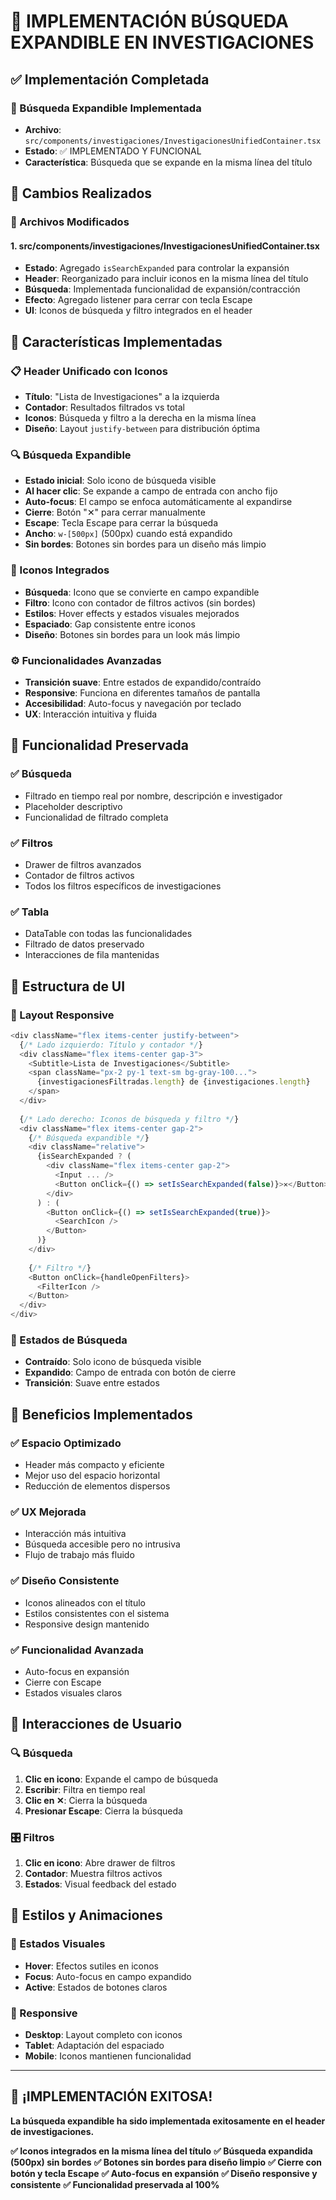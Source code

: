 # 🎯 IMPLEMENTACIÓN BÚSQUEDA EXPANDIBLE EN INVESTIGACIONES

## ✅ Implementación Completada

### 🔧 Búsqueda Expandible Implementada
- **Archivo**: `src/components/investigaciones/InvestigacionesUnifiedContainer.tsx`
- **Estado**: ✅ IMPLEMENTADO Y FUNCIONAL
- **Característica**: Búsqueda que se expande en la misma línea del título

## 🎯 Cambios Realizados

### 📁 Archivos Modificados

#### 1. **src/components/investigaciones/InvestigacionesUnifiedContainer.tsx**
- **Estado**: Agregado `isSearchExpanded` para controlar la expansión
- **Header**: Reorganizado para incluir iconos en la misma línea del título
- **Búsqueda**: Implementada funcionalidad de expansión/contracción
- **Efecto**: Agregado listener para cerrar con tecla Escape
- **UI**: Iconos de búsqueda y filtro integrados en el header

## 🎨 Características Implementadas

### 📋 Header Unificado con Iconos
- **Título**: "Lista de Investigaciones" a la izquierda
- **Contador**: Resultados filtrados vs total
- **Iconos**: Búsqueda y filtro a la derecha en la misma línea
- **Diseño**: Layout `justify-between` para distribución óptima

### 🔍 Búsqueda Expandible
- **Estado inicial**: Solo icono de búsqueda visible
- **Al hacer clic**: Se expande a campo de entrada con ancho fijo
- **Auto-focus**: El campo se enfoca automáticamente al expandirse
- **Cierre**: Botón "✕" para cerrar manualmente
- **Escape**: Tecla Escape para cerrar la búsqueda
- **Ancho**: `w-[500px]` (500px) cuando está expandido
- **Sin bordes**: Botones sin bordes para un diseño más limpio

### 🎯 Iconos Integrados
- **Búsqueda**: Icono que se convierte en campo expandible
- **Filtro**: Icono con contador de filtros activos (sin bordes)
- **Estilos**: Hover effects y estados visuales mejorados
- **Espaciado**: Gap consistente entre iconos
- **Diseño**: Botones sin bordes para un look más limpio

### ⚙️ Funcionalidades Avanzadas
- **Transición suave**: Entre estados de expandido/contraído
- **Responsive**: Funciona en diferentes tamaños de pantalla
- **Accesibilidad**: Auto-focus y navegación por teclado
- **UX**: Interacción intuitiva y fluida

## 🔧 Funcionalidad Preservada

### ✅ Búsqueda
- Filtrado en tiempo real por nombre, descripción e investigador
- Placeholder descriptivo
- Funcionalidad de filtrado completa

### ✅ Filtros
- Drawer de filtros avanzados
- Contador de filtros activos
- Todos los filtros específicos de investigaciones

### ✅ Tabla
- DataTable con todas las funcionalidades
- Filtrado de datos preservado
- Interacciones de fila mantenidas

## 🎯 Estructura de UI

### 📱 Layout Responsive
```typescript
<div className="flex items-center justify-between">
  {/* Lado izquierdo: Título y contador */}
  <div className="flex items-center gap-3">
    <Subtitle>Lista de Investigaciones</Subtitle>
    <span className="px-2 py-1 text-sm bg-gray-100...">
      {investigacionesFiltradas.length} de {investigaciones.length}
    </span>
  </div>
  
  {/* Lado derecho: Iconos de búsqueda y filtro */}
  <div className="flex items-center gap-2">
    {/* Búsqueda expandible */}
    <div className="relative">
      {isSearchExpanded ? (
        <div className="flex items-center gap-2">
          <Input ... />
          <Button onClick={() => setIsSearchExpanded(false)}>✕</Button>
        </div>
      ) : (
        <Button onClick={() => setIsSearchExpanded(true)}>
          <SearchIcon />
        </Button>
      )}
    </div>
    
    {/* Filtro */}
    <Button onClick={handleOpenFilters}>
      <FilterIcon />
    </Button>
  </div>
</div>
```

### 🎨 Estados de Búsqueda
- **Contraído**: Solo icono de búsqueda visible
- **Expandido**: Campo de entrada con botón de cierre
- **Transición**: Suave entre estados

## 🚀 Beneficios Implementados

### ✅ Espacio Optimizado
- Header más compacto y eficiente
- Mejor uso del espacio horizontal
- Reducción de elementos dispersos

### ✅ UX Mejorada
- Interacción más intuitiva
- Búsqueda accesible pero no intrusiva
- Flujo de trabajo más fluido

### ✅ Diseño Consistente
- Iconos alineados con el título
- Estilos consistentes con el sistema
- Responsive design mantenido

### ✅ Funcionalidad Avanzada
- Auto-focus en expansión
- Cierre con Escape
- Estados visuales claros

## 🎯 Interacciones de Usuario

### 🔍 Búsqueda
1. **Clic en icono**: Expande el campo de búsqueda
2. **Escribir**: Filtra en tiempo real
3. **Clic en ✕**: Cierra la búsqueda
4. **Presionar Escape**: Cierra la búsqueda

### 🎛️ Filtros
1. **Clic en icono**: Abre drawer de filtros
2. **Contador**: Muestra filtros activos
3. **Estados**: Visual feedback del estado

## 🎨 Estilos y Animaciones

### 🎯 Estados Visuales
- **Hover**: Efectos sutiles en iconos
- **Focus**: Auto-focus en campo expandido
- **Active**: Estados de botones claros

### 📱 Responsive
- **Desktop**: Layout completo con iconos
- **Tablet**: Adaptación del espaciado
- **Mobile**: Iconos mantienen funcionalidad

---

## 🎯 ¡IMPLEMENTACIÓN EXITOSA!

**La búsqueda expandible ha sido implementada exitosamente en el header de investigaciones.**

**✅ Iconos integrados en la misma línea del título**
**✅ Búsqueda expandida (500px) sin bordes**
**✅ Botones sin bordes para diseño limpio**
**✅ Cierre con botón y tecla Escape**
**✅ Auto-focus en expansión**
**✅ Diseño responsive y consistente**
**✅ Funcionalidad preservada al 100%**
